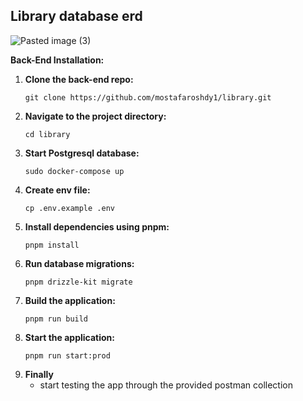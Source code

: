 ## Library database erd

![Pasted image (3)](https://github.com/user-attachments/assets/275ba8d6-933e-4569-896a-7318385b1578)


**Back-End Installation:**

1. **Clone the back-end repo:**
   ```
   git clone https://github.com/mostafaroshdy1/library.git
   ```
2. **Navigate to the project directory:**
   ```
   cd library
   ```
3. **Start Postgresql database:**
   ```
   sudo docker-compose up
   ```
4. **Create env file:**
   ```
   cp .env.example .env
   ```
4. **Install dependencies using pnpm:**
   ```
   pnpm install
   ```
5. **Run database migrations:**
   ```
   pnpm drizzle-kit migrate
   ```
6. **Build the application:**
   ```
   pnpm run build
   ```
7. **Start the application:**
   ```
   pnpm run start:prod
   ```
7. **Finally**
   - start testing the app through the provided postman collection


